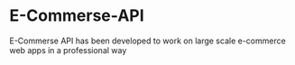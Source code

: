 # E-Commerse-API
E-Commerse API has been developed to work on large scale e-commerce web apps in a professional way
